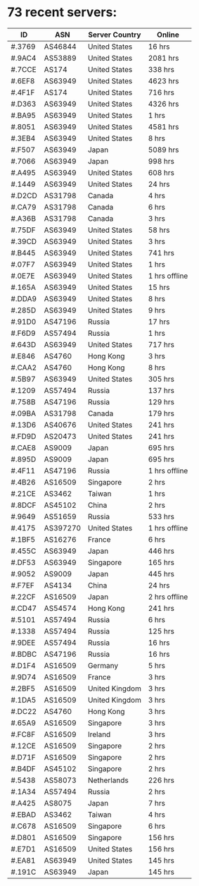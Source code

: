 # 73 recent servers:

| ID | ASN | Server Country | Online |
| ------ | ------ | ------ | ------ |
| #.3769 | AS46844 | United States | 16 hrs |
| #.9AC4 | AS53889 | United States | 2081 hrs |
| #.7CCE | AS174 | United States | 338 hrs |
| #.6EF8 | AS63949 | United States | 4623 hrs |
| #.4F1F | AS174 | United States | 716 hrs |
| #.D363 | AS63949 | United States | 4326 hrs |
| #.BA95 | AS63949 | United States | 1 hrs |
| #.8051 | AS63949 | United States | 4581 hrs |
| #.3EB4 | AS63949 | United States | 8 hrs |
| #.F507 | AS63949 | Japan | 5089 hrs |
| #.7066 | AS63949 | Japan | 998 hrs |
| #.A495 | AS63949 | United States | 608 hrs |
| #.1449 | AS63949 | United States | 24 hrs |
| #.D2CD | AS31798 | Canada | 4 hrs |
| #.CA79 | AS31798 | Canada | 6 hrs |
| #.A36B | AS31798 | Canada | 3 hrs |
| #.75DF | AS63949 | United States | 58 hrs |
| #.39CD | AS63949 | United States | 3 hrs |
| #.B445 | AS63949 | United States | 741 hrs |
| #.07F7 | AS63949 | United States | 1 hrs |
| #.0E7E | AS63949 | United States | 1 hrs offline |
| #.165A | AS63949 | United States | 15 hrs |
| #.DDA9 | AS63949 | United States | 8 hrs |
| #.285D | AS63949 | United States | 9 hrs |
| #.91D0 | AS47196 | Russia | 17 hrs |
| #.F6D9 | AS57494 | Russia | 1 hrs |
| #.643D | AS63949 | United States | 717 hrs |
| #.E846 | AS4760 | Hong Kong | 3 hrs |
| #.CAA2 | AS4760 | Hong Kong | 8 hrs |
| #.5B97 | AS63949 | United States | 305 hrs |
| #.1209 | AS57494 | Russia | 137 hrs |
| #.758B | AS47196 | Russia | 129 hrs |
| #.09BA | AS31798 | Canada | 179 hrs |
| #.13D6 | AS40676 | United States | 241 hrs |
| #.FD9D | AS20473 | United States | 241 hrs |
| #.CAE8 | AS9009 | Japan | 695 hrs |
| #.895D | AS9009 | Japan | 695 hrs |
| #.4F11 | AS47196 | Russia | 1 hrs offline |
| #.4B26 | AS16509 | Singapore | 2 hrs |
| #.21CE | AS3462 | Taiwan | 1 hrs |
| #.8DCF | AS45102 | China | 2 hrs |
| #.9649 | AS51659 | Russia | 533 hrs |
| #.4175 | AS397270 | United States | 1 hrs offline |
| #.1BF5 | AS16276 | France | 6 hrs |
| #.455C | AS63949 | Japan | 446 hrs |
| #.DF53 | AS63949 | Singapore | 165 hrs |
| #.9052 | AS9009 | Japan | 445 hrs |
| #.F7EF | AS4134 | China | 24 hrs |
| #.22CF | AS16509 | Japan | 2 hrs offline |
| #.CD47 | AS54574 | Hong Kong | 241 hrs |
| #.5101 | AS57494 | Russia | 6 hrs |
| #.1338 | AS57494 | Russia | 125 hrs |
| #.9DEE | AS57494 | Russia | 16 hrs |
| #.BDBC | AS47196 | Russia | 16 hrs |
| #.D1F4 | AS16509 | Germany | 5 hrs |
| #.9D74 | AS16509 | France | 3 hrs |
| #.2BF5 | AS16509 | United Kingdom | 3 hrs |
| #.1DA5 | AS16509 | United Kingdom | 3 hrs |
| #.DC22 | AS4760 | Hong Kong | 3 hrs |
| #.65A9 | AS16509 | Singapore | 3 hrs |
| #.FC8F | AS16509 | Ireland | 3 hrs |
| #.12CE | AS16509 | Singapore | 2 hrs |
| #.D71F | AS16509 | Singapore | 2 hrs |
| #.B4DF | AS45102 | Singapore | 2 hrs |
| #.5438 | AS58073 | Netherlands | 226 hrs |
| #.1A34 | AS57494 | Russia | 2 hrs |
| #.A425 | AS8075 | Japan | 7 hrs |
| #.EBAD | AS3462 | Taiwan | 4 hrs |
| #.C678 | AS16509 | Singapore | 6 hrs |
| #.D801 | AS16509 | Singapore | 156 hrs |
| #.E7D1 | AS16509 | United States | 156 hrs |
| #.EA81 | AS63949 | United States | 145 hrs |
| #.191C | AS63949 | Japan | 145 hrs |

